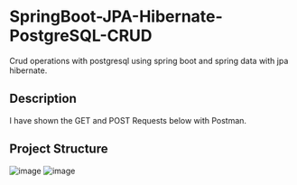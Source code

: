 # SpringBoot-JPA-Hibernate-PostgreSQL-CRUD
 Crud operations with postgresql using spring boot and spring data with jpa hibernate.

## Description
I have shown the GET and POST Requests below with Postman.

## Project Structure

![image](https://user-images.githubusercontent.com/41667882/136709967-5c96f835-df36-43af-b2ca-4835ee97f9cf.png)
![image](https://user-images.githubusercontent.com/41667882/136710027-a1561ae6-c46d-460d-9450-c088eee6d235.png)

